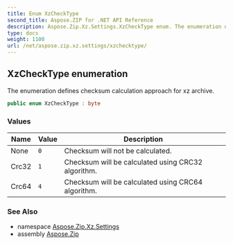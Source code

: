 ```yaml
---
title: Enum XzCheckType
second_title: Aspose.ZIP for .NET API Reference
description: Aspose.Zip.Xz.Settings.XzCheckType enum. The enumeration defines checksum calculation approach for xz archive
type: docs
weight: 1100
url: /net/aspose.zip.xz.settings/xzchecktype/
---
```

## XzCheckType enumeration

The enumeration defines checksum calculation approach for xz archive.

```csharp
public enum XzCheckType : byte
```

### Values

| Name | Value | Description |
| --- | --- | --- |
| None | `0` | Checksum will not be calculated. |
| Crc32 | `1` | Checksum will be calculated using CRC32 algorithm. |
| Crc64 | `4` | Checksum will be calculated using CRC64 algorithm. |

### See Also

* namespace [Aspose.Zip.Xz.Settings](../../aspose.zip.xz.settings/)
* assembly [Aspose.Zip](../../)


